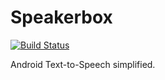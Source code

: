 # Speakerbox

[![Build Status](https://travis-ci.org/mapzen/speakerbox.svg?branch=master)](https://travis-ci.org/mapzen/speakerbox)

Android Text-to-Speech simplified.
